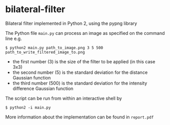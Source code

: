 # bilateral-filter

Bilateral filter implemented in Python 2, using the pypng library

The Python file `main.py` can process an image as specified on the command line
e.g.

    $ python2 main.py path_to_image.png 3 5 500 path_to_write_filtered_image_to.png
    
* the first number (3) is the size of the filter to be applied (in this case 3x3)
* the second number (5) is the standard deviation for the distance Gaussian function
* the third number (500) is the standard deviation for the intensity difference Gaussian function

The script can be run from within an interactive shell by

    $ python2 -i main.py

More information about the implementation can be found in `report.pdf`
